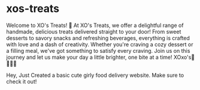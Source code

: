 # xos-treats

Welcome to XO's Treats! 💌
At XO's Treats, we offer a delightful range of handmade, delicious treats delivered straight to your door! From sweet desserts to savory snacks and refreshing beverages, everything is crafted with love and a dash of creativity. Whether you're craving a cozy dessert or a filling meal, we've got something to satisfy every craving. Join us on this journey and let us make your day a little brighter, one bite at a time! XOxo's💋🌸🍰✨


Hey, Just Created a basic cute girly food delivery website. Make sure to check it out!

